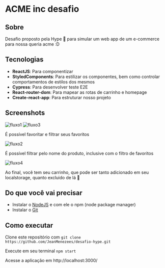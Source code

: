 <h1 align="left">ACME inc desafio</h1>

## Sobre

Desafio proposto pela Hype 🏢 para simular um web app de um e-commerce para nossa queria acme :D

## Tecnologias

- **ReactJS**: Para componentizar
- **StyledComponents**: Para estilizar os componentes, bem como controlar comportamentos de estilos dos mesmos
- **Cypress**: Para desenvolver teste E2E
- **React-router-dom**: Para mapear as rotas de carrinho e homepage
- **Create-react-app**: Para estruturar nosso projeto

## Screenshots

![fluxo1](./public/screenshots/Fluxo1.png)
![fluxo3](./public/screenshots/Fluxo3.png)

É possível favoritar e filtrar seus favoritos

![fluxo2](./public/screenshots/Fluxo2.png)

É possível filtrar pelo nome do produto, inclusive com o filtro de favoritos

![fluxo4](./public/screenshots/Fluxo4.png)

Ao final, você tem seu carrinho, que pode ser tanto adicionado em seu localstorage, quanto excluido de lá 🥇

## Do que você vai precisar

- Instalar o [NodeJS](https://nodejs.org/en/) e com ele o npm (node package manager)
- Instalar o [Git](https://git-scm.com/book/pt-br/v2/Come%C3%A7ando-Instalando-o-Git)

## Como executar

Clone este repositório com `git clone https://github.com/JeanMenezees/desafio-hype.git`

Execute em seu terminal  `npm start`

Acesse a aplicação em http://localhost:3000/
